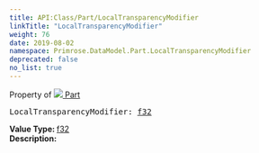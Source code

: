 ```yaml
---
title: API:Class/Part/LocalTransparencyModifier
linkTitle: "LocalTransparencyModifier"
weight: 76
date: 2019-08-02
namespace: Primrose.DataModel.Part.LocalTransparencyModifier
deprecated: false
no_list: true
---
```

Property of <a href="/docs/api-reference/Class/Part"><img src="/icons/silk/brick.png"/>&nbsp;Part</a>
<pre class="method-declaration">
LocalTransparencyModifier: <a class="type" href="/docs/api-reference/System/Primitives#single">f32</a></pre>
<b>Value Type: </b>
<a class="type" href="/docs/api-reference/System/Primitives#single">f32</a>
<br/>
<b>Description: </b>